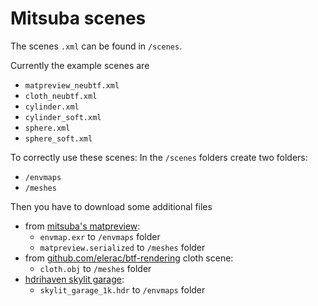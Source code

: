 # Mitsuba scenes

The scenes `.xml` can be found in `/scenes`. 

Currently the example scenes are
+ `matpreview_neubtf.xml` 
+ `cloth_neubtf.xml`
+ `cylinder.xml`
+ `cylinder_soft.xml`
+ `sphere.xml`
+ `sphere_soft.xml`


To correctly use these scenes: 
In the `/scenes` folders create two folders: 
+ `/envmaps`
+ `/meshes`

Then you have to download some additional files 
+ from [mitsuba's matpreview](https://www.mitsuba-renderer.org/scenes/matpreview.zip):
    + `envmap.exr` to `/envmaps` folder
    + `matpreview.serialized` to `/meshes` folder
+ from [github.com/elerac/btf-rendering](https://github.com/elerac/btf-rendering/tree/master/scenes/cloth) cloth scene:
    + `cloth.obj` to `/meshes` folder
+ [hdrihaven skylit garage](https://hdrihaven.com/files/hdris/skylit_garage_1k.hdr):
    + `skylit_garage_1k.hdr` to `/envmaps` folder
    